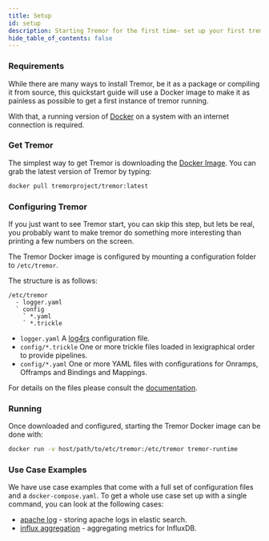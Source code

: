 ```yaml
---
title: Setup
id: setup
description: Starting Tremor for the first time- set up your first tremor installation.
hide_table_of_contents: false
---
```


### Requirements

While there are many ways to install Tremor, be it as a package or compiling it from source, this quickstart guide will use a Docker image to make it as painless as possible to get a first instance of tremor running.

With that, a running version of [Docker](https://docker.io) on a system with an internet connection is required.

### Get Tremor

The simplest way to get Tremor is downloading the [Docker Image](https://hub.docker.com/r/tremorproject/tremor). You can grab the latest version of Tremor by typing:

```bash
docker pull tremorproject/tremor:latest
```

### Configuring Tremor

If you just want to see Tremor start, you can skip this step, but lets be real, you probably want to make tremor do something more interesting than printing a few numbers on the screen.

The Tremor Docker image is configured by mounting a configuration folder to `/etc/tremor`.

The structure is as follows:

```text
/etc/tremor
  - logger.yaml
  ` config
    ` *.yaml
    ` *.trickle
```

* `logger.yaml` A [log4rs](https://docs.rs/log4rs/0.10.0/log4rs/#examples) configuration file.
* `config/*.trickle` One or more trickle files loaded in lexigraphical order to provide pipelines.
* `config/*.yaml` One or more YAML files with configurations for Onramps, Offramps and Bindings and Mappings.

For details on the files please consult the [documentation](https://docs.tremor.rs/operations/configuration).

### Running

Once downloaded and configured, starting the Tremor Docker image can be done with:

```bash
docker run -v host/path/to/etc/tremor:/etc/tremor tremor-runtime
```

### Use Case Examples

We have use case examples that come with a full set of configuration files and a `docker-compose.yaml`. To get a whole use case set up with a single command, you can look at the following cases:

* [apache log](https://docs.tremor.rs/workshop/examples/10_logstash) - storing apache logs in elastic search.
* [influx aggregation](https://docs.tremor.rs/workshop/examples/11_influx) - aggregating metrics for InfluxDB.
